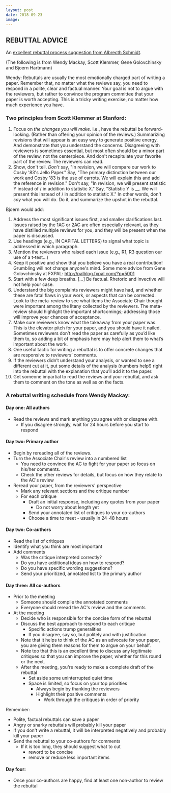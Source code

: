 ```yaml
---
layout: post
date: 2018-09-23
image:
---
```


## REBUTTAL ADVICE

An [excellent rebuttal process suggestion from Albrecth Schmidt](http://albrecht-schmidt.blogspot.com/2012/11/sigchi-rebuttals-some-suggestions-to.html).

(The following is from Wendy Mackay, Scott Klemmer, Gene Golovchinsky and Bjoern Hartmann)

Wendy: Rebuttals are usually the most emotionally charged part of writing a paper. Remember that, no matter what the reviews say, you need to respond in a polite, clear and factual manner. Your goal is not to argue with the reviewers, but rather to convince the program committee that your paper is worth accepting. This is a tricky writing exercise, no matter how much experience you have.

### Two principles from Scott Klemmer at Stanford:

1) Focus on *the changes you will make*. i.e., have the rebuttal be
forward-looking. (Rather than offering your opinion of the reviews.)
Summarizing revisions that will appear is an easy way to generate
positive energy. And demonstrate that you understand the concerns.
Disagreeing with reviewers is sometimes essential, but most often
should be a minor part of the review, not the centerpiece. And don't
recapitulate your favorite part of the review. The reviewers can read.
2) Show, don't tell. *Don't* say, "In revision, we will compare our
work to Cosby '83's Jello Paper." Say, "The primary distinction
between our work and Cosby '83 is the use of carrots. We will explain
this and add the reference in revision." Don't say, "In revision, we
will present statistic Y instead of / in addition to statistic X."
Say, "Statistic Y is __. We will present this instead of / in addition
to statistic X." In other words, don't *say* what you will do. Do it,
and summarize the upshot in the rebuttal.

Bjoern would add:
1) Address the most significant issues first, and smaller clarifications last. Issues raised by the 1AC or 2AC are often especially relevant, as they have distilled multiple reviews for you, and they will be present when the paper is discussed.
2) Use headings (e.g., IN CAPITAL LETTERS) to signal what topic is addressed in which paragraph.
3) Mention the reviewers who raised each issue (e.g., R1, R3 question
our use of a t-test...)
4) Keep it positive and show that you believe you have a real
contribution! Grumbling will not change anyone's mind.
Some more advice from Gene Golovchinsky at FXPAL:
http://palblog.fxpal.com/?p=5001
1) Start with a few deep breaths. [...] Be factual. Rhetoric and
invective will not help your case.
2) Understand the big complaints reviewers might have had, and whether
these are fatal flaws in your work, or aspects that can be corrected.
Look to the meta-review to see what items the Associate Chair thought
were important among the litany collected by the reviewers. The
meta-review should highlight the important shortcomings; addressing
those will improve your chances of acceptance.
3) Make sure reviewers know what the takeaway from your paper was.
This is the elevator pitch for your paper, and you should have it
nailed. Sometimes reviewers don’t read the paper as carefully as you’d
like them to, so adding a bit of emphasis here may help alert them to
what’s important about the work.
4) One useful tactic for writing a rebuttal is to offer concrete
changes that are responsive to reviewers’ comments.
5) If the reviewers didn’t understand your analysis, or wanted to see
a different cut at it, put some details of the analysis (numbers
help!) right into the rebuttal with the explanation that you’ll add it
to the paper.
6) Get someone impartial to read the reviews and your rebuttal, and
ask them to comment on the tone as well as on the facts.

### A rebuttal writing schedule from Wendy Mackay:
#### Day one:  All authors
- Read the reviews and mark anything you agree with or disagree with.
  - If you disagree strongly, wait for 24 hours before you start to respond

#### Day two:  Primary author
- Begin by rereading all of the reviews.
- Turn the Associate Chair's review into a numbered list
  - You need to convince the AC to fight for your paper so focus on his/her comments.
  - Check the other reviews for details, but focus on how they relate to the AC's review
- Reread your paper, from the reviewers' perspective
  - Mark any relevant sections and the critique number
  - For each critique
    - Draft an initial response, including any quotes from your paper
      - Do not worry about length yet
    - Send your annotated list of critiques to your co-authors
    - Choose a time to meet - usually in 24-48 hours

#### Day two: Co-authors
- Read the list of critiques
- Identify what you think are most important
- Add comments
  - Was the critique interpreted correctly?
  - Do you have additional ideas on how to respond?
  - Do you have specific wording suggestions?
  - Send your prioritized, annotated list to the primary author

#### Day three: All co-authors
- Prior to the meeting
  - Someone should compile the annotated comments
  - Everyone should reread the AC's review and the comments
- At the meeting
  - Decide who is responsible for the concise form of the rebuttal
  - Discuss the best approach to respond to each critique
    - Specific actions trump generalities
    - If you disagree, say so, but politely and with justification
  - Note that it helps to think of the AC as an advocate for your paper, you are giving them reasons for them to argue on your behalf.
  - Note too that this is an excellent time to discuss any legitimate critiques so that you can improve the paper, whether for this round or the next.
  - After the meeting, you're ready to make a complete draft of the rebuttal
    - Set aside some uninterrupted quiet time
    - Space is limited, so focus on your top priorities
      - Always begin by thanking the reviewers
      - Highlight their positive comments
         - Work through the critiques in order of priority
 
Remember:
  - Polite, factual rebuttals can save a paper
  - Angry or snarky rebuttals will probably kill your paper
  - If you don't write a rebuttal, it will be interpreted negatively and probably kill your paper
  - Send the rebuttal to your co-authors for comments
    - If it is too long, they should suggest what to cut
      - reword to be concise
      - remove or reduce less important items

#### Day four:
- Once your co-authors are happy, find at least one non-author to review the rebuttal
